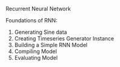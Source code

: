 Recurrent Neural Network

Foundations of RNN: 
  1. Generating Sine data
  2. Creating Timeseries Generator Instance
  3. Building a Simple RNN Model
  4. Compiling Model
  5. Evaluating Model 
